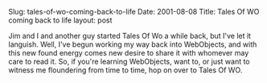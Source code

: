 Slug: tales-of-wo-coming-back-to-life
Date: 2001-08-08
Title: Tales Of WO coming back to life
layout: post

Jim and I and another guy started Tales Of Wo a while back, but I&#39;ve let it languish. Well, I&#39;ve begun working my way back into WebObjects, and with this new found energy comes new desire to share it with whomever may care to read it. So, if you&#39;re learning WebObjects, want to, or just want to witness me floundering from time to time, hop on over to Tales Of WO.
